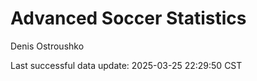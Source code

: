 # Advanced Soccer Statistics
Denis Ostroushko

<!-- gfm -->

Last successful data update: 2025-03-25 22:29:50 CST
